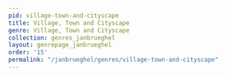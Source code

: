 ```yaml
---
pid: village-town-and-cityscape
title: Village, Town and Cityscape
genre: Village, Town and Cityscape
collection: genres_janbrueghel
layout: genrepage_janbrueghel
order: '15'
permalink: "/janbrueghel/genres/village-town-and-cityscape"
---
```

